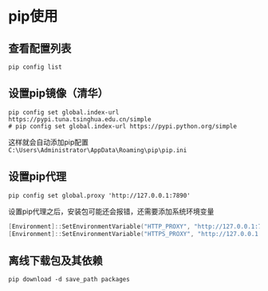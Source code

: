 # pip使用

## 查看配置列表

```shell
pip config list
```

## 设置pip镜像（清华）

```shell
pip config set global.index-url https://pypi.tuna.tsinghua.edu.cn/simple
# pip config set global.index-url https://pypi.python.org/simple
```

这样就会自动添加pip配置`C:\Users\Administrator\AppData\Roaming\pip\pip.ini`

## 设置pip代理

```shell
pip config set global.proxy 'http://127.0.0.1:7890'
```

设置pip代理之后，安装包可能还会报错，还需要添加系统环境变量

```powershell
[Environment]::SetEnvironmentVariable("HTTP_PROXY", "http://127.0.0.1:7890", 'User')
[Environment]::SetEnvironmentVariable("HTTPS_PROXY", "http://127.0.0.1:7890", 'User')
```

## 离线下载包及其依赖

```shell
pip download -d save_path packages
```


